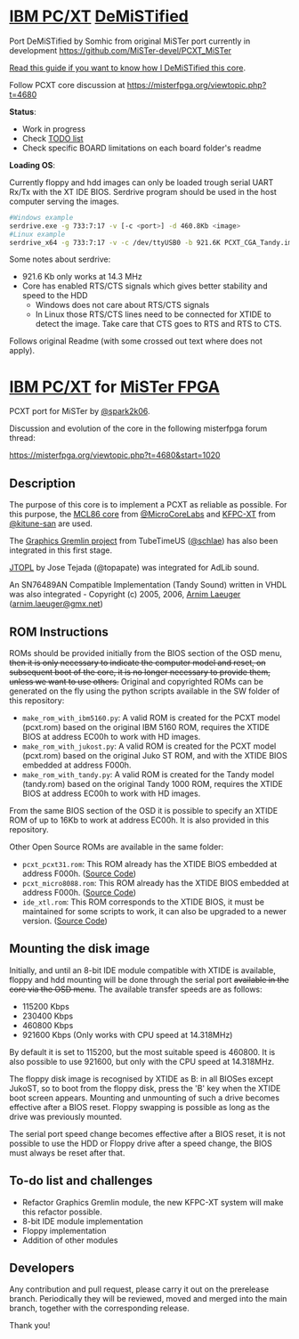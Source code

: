 # [IBM PC/XT](https://en.wikipedia.org/wiki/IBM_Personal_Computer_XT)  [DeMiSTified](https://github.com/robinsonb5/DeMiSTify)

Port DeMiSTified by Somhic from original MiSTer port currently in development  https://github.com/MiSTer-devel/PCXT_MiSTer

[Read this guide if you want to know how I DeMiSTified this core](https://github.com/DECAfpga/DECA_board/tree/main/Tutorials/DeMiSTify).

Follow PCXT core discussion at https://misterfpga.org/viewtopic.php?t=4680

**Status**: 

* Work in progress
* Check [TODO list](TODO.md)
* Check specific BOARD limitations on each board folder's readme

**Loading OS**:

Currently floppy and hdd images can only be loaded trough serial UART Rx/Tx with the XT IDE BIOS. Serdrive program should be used in the host computer serving the images.

```sh
#Windows example
serdrive.exe -g 733:7:17 -v [-c <port>] -d 460.8Kb <image>
#Linux example
serdrive_x64 -g 733:7:17 -v -c /dev/ttyUSB0 -b 921.6K PCXT_CGA_Tandy.img 
```

Some notes about serdrive:

* 921.6 Kb only works at 14.3 MHz
* Core has enabled RTS/CTS signals which gives better stability and speed to the HDD
  * Windows does not care about RTS/CTS signals
  * In Linux those RTS/CTS lines need to be connected for XTIDE to detect the image. Take care that CTS goes to RTS and RTS to CTS.


Follows original Readme (with some crossed out text where does not apply).



# [IBM PC/XT](https://en.wikipedia.org/wiki/IBM_Personal_Computer_XT) for [MiSTer FPGA](https://mister-devel.github.io/MkDocs_MiSTer/)

PCXT port for MiSTer by [@spark2k06](https://github.com/spark2k06/).

Discussion and evolution of the core in the following misterfpga forum thread:

https://misterfpga.org/viewtopic.php?t=4680&start=1020

## Description

The purpose of this core is to implement a PCXT as reliable as possible. For this purpose, the [MCL86 core](https://github.com/MicroCoreLabs/Projects/tree/master/MCL86) from [@MicroCoreLabs](https://github.com/MicroCoreLabs/) and [KFPC-XT](https://github.com/kitune-san/KFPC-XT) from [@kitune-san](https://github.com/kitune-san) are used.

The [Graphics Gremlin project](https://github.com/schlae/graphics-gremlin) from TubeTimeUS ([@schlae](https://github.com/schlae)) has also been integrated in this first stage.

[JTOPL](https://github.com/jotego/jtopl) by Jose Tejada (@topapate) was integrated for AdLib sound.

An SN76489AN Compatible Implementation (Tandy Sound) written in VHDL was also integrated - Copyright (c) 2005, 2006, [Arnim Laeuger](https://github.com/devsaurus) (arnim.laeuger@gmx.net)

## ROM Instructions

ROMs should be provided initially from the BIOS section of the OSD menu, ~~then it is only necessary to indicate the computer model and reset, on subsequent boot of the core, it is no longer necessary to provide them, unless we want to use others.~~ Original and copyrighted ROMs can be generated on the fly using the python scripts available in the SW folder of this repository:

* `make_rom_with_ibm5160.py`: A valid ROM is created for the PCXT model (pcxt.rom) based on the original IBM 5160 ROM, requires the XTIDE BIOS at address EC00h to work with HD images.
* `make_rom_with_jukost.py`: A valid ROM is created for the PCXT model (pcxt.rom) based on the original Juko ST ROM, and with the XTIDE BIOS embedded at address F000h.
* `make_rom_with_tandy.py`: A valid ROM is created for the Tandy model (tandy.rom) based on the original Tandy 1000 ROM, requires the XTIDE BIOS at address EC00h to work with HD images.

From the same BIOS section of the OSD it is possible to specify an XTIDE ROM of up to 16Kb to work at address EC00h. It is also provided in this repository.

Other Open Source ROMs are available in the same folder:

* `pcxt_pcxt31.rom`: This ROM already has the XTIDE BIOS embedded at address F000h. ([Source Code](https://github.com/virtualxt/pcxtbios))
* `pcxt_micro8088.rom`: This ROM already has the XTIDE BIOS embedded at address F000h. ([Source Code](https://github.com/skiselev/8088_bios))
* `ide_xtl.rom`: This ROM corresponds to the XTIDE BIOS, it must be maintained for some scripts to work, it can also be upgraded to a newer version. ([Source Code](https://www.xtideuniversalbios.org/))

## Mounting the disk image

Initially, and until an 8-bit IDE module compatible with XTIDE is available, floppy and hdd mounting will be done through the serial port ~~available in the core via the OSD menu~~. The available transfer speeds are as follows:

* 115200 Kbps
* 230400 Kbps
* 460800 Kbps
* 921600 Kbps  (Only works with CPU speed at 14.318MHz)

By default it is set to 115200, but the most suitable speed is 460800. It is also possible to use 921600, but only with the CPU speed at 14.318MHz.

The floppy disk image is recognised by XTIDE as B: in all BIOSes except JukoST, so to boot from the floppy disk, press the 'B' key when the XTIDE boot screen appears. Mounting and unmounting of such a drive becomes effective after a BIOS reset. Floppy swapping is possible as long as the drive was previously mounted.

The serial port speed change becomes effective after a BIOS reset, it is not possible to use the HDD or Floppy drive after a speed change, the BIOS must always be reset after that.

## To-do list and challenges

* Refactor Graphics Gremlin module, the new KFPC-XT system will make this refactor possible.
* 8-bit IDE module implementation
* Floppy implementation
* Addition of other modules

## Developers

Any contribution and pull request, please carry it out on the prerelease branch. Periodically they will be reviewed, moved and merged into the main branch, together with the corresponding release.

Thank you!
